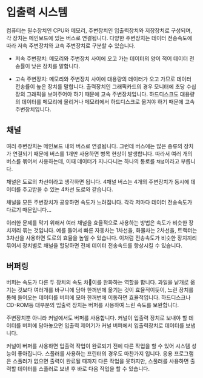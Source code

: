 # 입출력 시스템

컴퓨터는 필수장치인 CPU와 메모리, 주변장치인 입출력장치와 저장장치로 구성되며, 각 장치는 메인보드에 있는 버스로 연결됩니다. 
다양한 주변장치는 데이터 전송속도에 따라 저속 주변장치와 고속 주변장치로 구분할 수 있습니다.

- 저속 주변장치: 메모리와 주변장치 사이에 오고 가는 데이터의 양이 적어 데이터 전송률이 낮은 장치를 말합니다. 

- 고속 주변장치: 메모리와 주변장치 사이에 대용량의 데이터가 오고 가므로 데이터 전송률이 높은 장치를 말합니다. 출력장치인 그래픽카드의 경우 모니터에 초당 수십 장의 그래픽을 보여주어야 하기 때문에 고속 주변장치입니다. 하드디스크도 대용량의 데이터를 메모리에 올리거나 메모리에서 하드디스크로 옮겨야 하기 때문에 고속 주변장치입니다.

## 채널

여러 주변장치는 메인보드 내의 버스로 연결됩니다. 그런데 버스에는 많은 종류의 장치가 연결되기 때문에 버스를 1개만 사용하면 병목 현상이 발생합니다. 따라서 여러 개의 버스를 묶어서 사용하는데, 이때 데이터가 지나다니는 하나의 통로를 `채널`이라고 부릅니다.

채널은 도로의 차선이라고 생각하면 됩니다. 4채널 버스는 4개의 주변장치가 동시에 데이터를 주고받을 수 있는 4차선 도로와 같습니다.

채널을 모든 주변장치가 공유하면 속도가 느려집니다. 각각 저마다 데이터 전송속도가 다르기 때문입니다...

이러한 문제를 막기 위해서 여러 채널을 효율적으로 사용하는 방법은 속도가 비슷한 장치끼리 묶는 것입니다. 예를 들어서 빠른 자동차는 1차선을, 화물차는 2차선을, 트랙터는 3차선을 사용하면 도로의 효율을 높일 수 있습니다. 이처럼 전송속도가 비슷한 장치끼리 묶어서 장치별로 채널을 할당하면 전체 데이터 전송속드를 향상시킬 수 있습니다.


## 버퍼링

버퍼는 속도가 다른 두 장치의 속도 차이를 완화하는 역할을 합니다. 과일을 낱개로 옮기는 것보다 여러개를 바구니에 담아 한꺼번에 옮기는 것이 효율적이듯이,
느린 장치를 통해 들어오는 데이터를 버퍼에 모아 한꺼번에 이동하면 효율적입니다. 하드디스크나 CD-ROM등 대부분의 입출력 장치는 버퍼를 사용하여 느린 속도를 
보완합니다.

주변장치뿐 아니라 커널에서도 버퍼를 사용합니다. 커널이 입출력 장치로 보내야 할 데이터를 버퍼에 담아놓으면 입출력 제어기가 커널 버퍼에서 입출력장치로 데이터를 
보냅니다.

커널이 버퍼를 사용하면 입출력 작업이 완료되기 전에 다른 작업을 할 수 있어 시스템 성능이 좋아집니다. 스풀러를 사용하는 프린터의 경우도 마찬가지 입니다.
응용 프로그램은 스풀러가 없으면 출력이 완료될 때까지 다른 작업을 못하지만, 스풀러를 사용하면 출력할 데이터를 스풀러로 보낸 후 바로 다음 작업을 할 수 있습니다.

